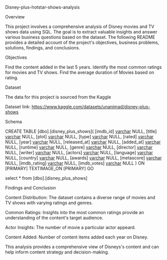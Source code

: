  Disney-plus-hotstar-shows-analysis

 Overview

This project involves a comprehensive analysis of Disney movies and TV shows data using SQL. The goal is to extract valuable insights and answer various business questions based on the dataset. The following README provides a detailed account of the project's objectives, business problems, solutions, findings, and conclusions.

Objectives

Find the content added in the last 5 years.
Identify the most common ratings for movies and TV shows.
Find the average duration of Movies based on rating.

Dataset

The data for this project is sourced from the Kaggle

Dataset link: https://www.kaggle.com/datasets/unanimad/disney-plus-shows

Schema

CREATE TABLE [dbo].[disney_plus_shows](
	[imdb_id] [varchar](max) NULL,
	[title] [varchar](max) NULL,
	[plot] [varchar](max) NULL,
	[type] [varchar](max) NULL,
	[rated] [varchar](max) NULL,
	[year] [varchar](max) NULL,
	[released_at] [varchar](max) NULL,
	[added_at] [varchar](max) NULL,
	[runtime] [varchar](max) NULL,
	[genre] [varchar](max) NULL,
	[director] [varchar](max) NULL,
	[writer] [varchar](max) NULL,
	[actors] [varchar](max) NULL,
	[language] [varchar](max) NULL,
	[country] [varchar](max) NULL,
	[awards] [varchar](max) NULL,
	[metascore] [varchar](max) NULL,
	[imdb_rating] [varchar](max) NULL,
	[imdb_votes] [varchar](max) NULL
) ON [PRIMARY] TEXTIMAGE_ON [PRIMARY]
GO

select * from [dbo].[disney_plus_shows]

Findings and Conclusion

Content Distribution: The dataset contains a diverse range of movies and TV shows with varying ratings and genres.

Common Ratings: Insights into the most common ratings provide an understanding of the content's target audience.

Actor Insights: The number of movie a particular actor appeard.

Content Added: Number of content items added each year on Disney.

This analysis provides a comprehensive view of Disneys's content and can help inform content strategy and decision-making.

